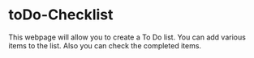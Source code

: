 # toDo-Checklist
This webpage will allow you to create a To Do list. You can add various items to the list. Also you can check the completed items.

